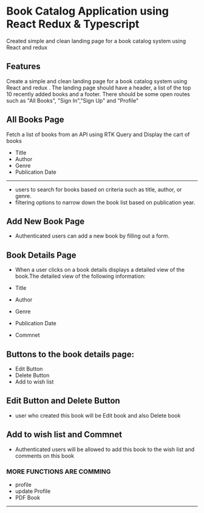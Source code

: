# Book Catalog Application using React Redux & Typescript

Created simple and clean landing page for a book catalog system using React and redux

## Features

Create a simple and clean landing page for a book catalog system using React and redux . The landing page should have a header, a list of the top 10 recently added books and a footer. There should be some open routes such as "All Books", "Sign In","Sign Up" and "Profile"

## All Books Page

Fetch a list of books from an API using RTK Query and Display the cart of books
* Title
* Author
* Genre
* Publication Date

*******************************  
* users to search for books based on criteria such as title, author, or genre.
* filtering options to narrow down the book list based on publication year.

## Add New Book Page
* Authenticated users can add a new book by filling out a form.

## Book Details Page
* When a user clicks on a book  details displays a detailed view of the book.The detailed view of the following information:

* Title
* Author
* Genre
* Publication Date
* Commnet

## Buttons to the book details page:
* Edit Button
* Delete Button
* Add to wish list

## Edit Button and Delete Button

* user who created this book will be Edit book and also Delete book

## Add to wish list and Commnet

* Authenticated users will be allowed to add this book to the wish list and comments on this book

### MORE FUNCTIONS ARE COMMING 
* profile
* update Profile
* PDF Book


****************************************************************
